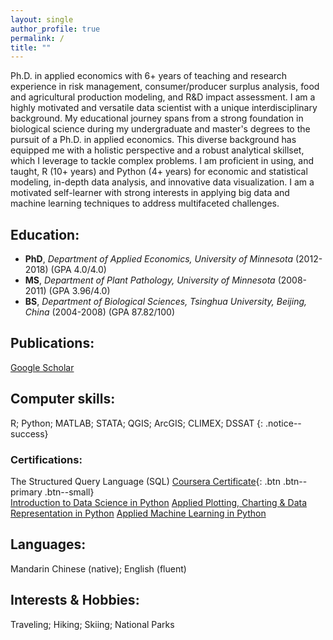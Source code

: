 ```yaml
---
layout: single
author_profile: true
permalink: /
title: ""
---
```


Ph.D. in applied economics with 6+ years of teaching and research experience in risk management, consumer/producer surplus analysis, food and agricultural production modeling, and R&D impact assessment. I am a highly motivated and versatile data scientist with a unique interdisciplinary background. My educational journey spans from a strong foundation in biological science during my undergraduate and master's degrees to the pursuit of a Ph.D. in applied economics. This diverse background has equipped me with a holistic perspective and a robust analytical skillset, which I leverage to tackle complex problems. I am proficient in using, and taught, R (10+ years) and Python (4+ years) for economic and statistical modeling, in-depth data analysis, and innovative data visualization. I am a motivated self-learner with strong interests in applying big data and machine learning techniques to address multifaceted challenges.

## Education:  
* **PhD**, *Department of Applied Economics, University of Minnesota* (2012-2018) (GPA 4.0/4.0)
* **MS**, *Department of Plant Pathology, University of Minnesota* (2008-2011) (GPA 3.96/4.0)
* **BS**, *Department of Biological Sciences, Tsinghua University, Beijing, China* (2004-2008) (GPA 87.82/100)

## Publications:  
[Google Scholar](https://scholar.google.com/citations?user=xbBwIeoAAAAJ&hl=en&oi=ao)

## Computer skills:  
R; Python; MATLAB; STATA; QGIS; ArcGIS; CLIMEX; DSSAT 
{: .notice--success}

### Certifications:
The Structured Query Language (SQL) [Coursera Certificate](https://coursera.org/share/1d078f4e6c393c51c3cf54a2ba646565){: .btn .btn--primary .btn--small}  
[Introduction to Data Science in Python](https://coursera.org/share/48e23cb51c877f67919c0f8da380ed97)
[Applied Plotting, Charting & Data Representation in Python](https://coursera.org/share/3458510d7cc892eb6a328ab992c9c4d1)
[Applied Machine Learning in Python](https://coursera.org/share/8b68e31f7a35a9ca4dc2e29b205a0841)

## Languages:  
Mandarin Chinese (native); English (fluent)

## Interests & Hobbies:  
Traveling; Hiking; Skiing; National Parks